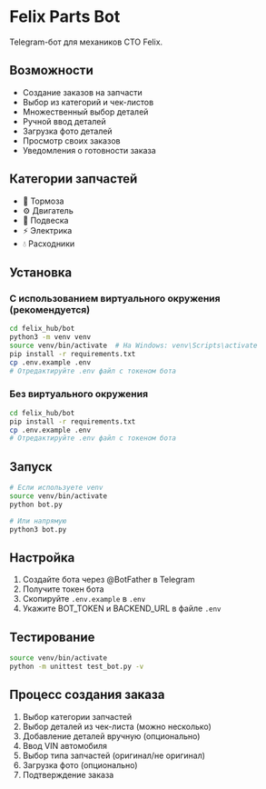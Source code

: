 # Felix Parts Bot

Telegram-бот для механиков СТО Felix.

## Возможности
- Создание заказов на запчасти
- Выбор из категорий и чек-листов
- Множественный выбор деталей
- Ручной ввод деталей
- Загрузка фото деталей
- Просмотр своих заказов
- Уведомления о готовности заказа

## Категории запчастей
- 🔧 Тормоза
- ⚙️ Двигатель
- 🔩 Подвеска
- ⚡ Электрика
- 💧 Расходники

## Установка

### С использованием виртуального окружения (рекомендуется)
```bash
cd felix_hub/bot
python3 -m venv venv
source venv/bin/activate  # На Windows: venv\Scripts\activate
pip install -r requirements.txt
cp .env.example .env
# Отредактируйте .env файл с токеном бота
```

### Без виртуального окружения
```bash
cd felix_hub/bot
pip install -r requirements.txt
cp .env.example .env
# Отредактируйте .env файл с токеном бота
```

## Запуск
```bash
# Если используете venv
source venv/bin/activate
python bot.py

# Или напрямую
python3 bot.py
```

## Настройка
1. Создайте бота через @BotFather в Telegram
2. Получите токен бота
3. Скопируйте `.env.example` в `.env`
4. Укажите BOT_TOKEN и BACKEND_URL в файле `.env`

## Тестирование
```bash
source venv/bin/activate
python -m unittest test_bot.py -v
```

## Процесс создания заказа
1. Выбор категории запчастей
2. Выбор деталей из чек-листа (можно несколько)
3. Добавление деталей вручную (опционально)
4. Ввод VIN автомобиля
5. Выбор типа запчастей (оригинал/не оригинал)
6. Загрузка фото (опционально)
7. Подтверждение заказа
